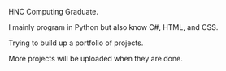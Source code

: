 HNC Computing Graduate.

I mainly program in Python but also know C#, HTML, and CSS.

Trying to build up a portfolio of projects.

More projects will be uploaded when they are done.

<!---
A-J-Phillips/A-J-Phillips is a ✨ special ✨ repository because its `README.md` (this file) appears on your GitHub profile.
You can click the Preview link to take a look at your changes.
--->
